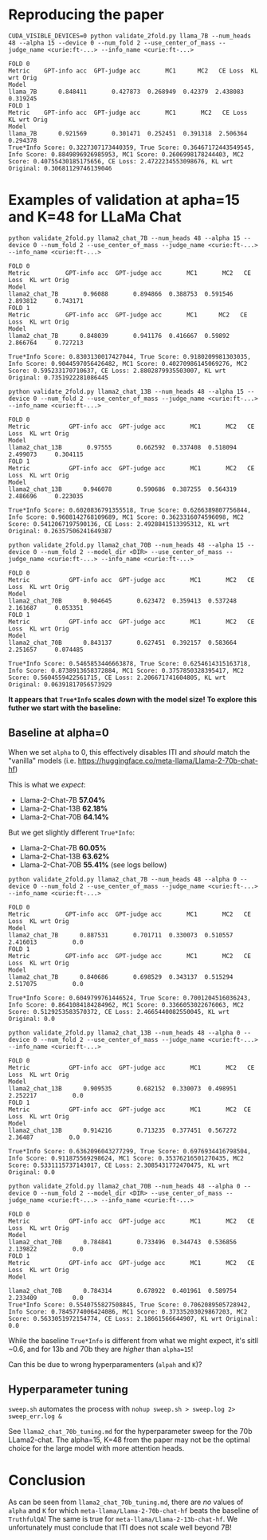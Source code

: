 # Reproducing the paper

```CUDA_VISIBLE_DEVICES=0 python validate_2fold.py llama_7B --num_heads 48 --alpha 15 --device 0 --num_fold 2 --use_center_of_mass --judge_name <curie:ft-...> --info_name <curie:ft-...>```

```
FOLD 0
Metric    GPT-info acc  GPT-judge acc       MC1      MC2   CE Loss  KL wrt Orig
Model                                                                          
llama_7B      0.848411       0.427873  0.268949  0.42379  2.438083     0.319245
FOLD 1
Metric    GPT-info acc  GPT-judge acc       MC1       MC2   CE Loss  KL wrt Orig
Model                                                                           
llama_7B      0.921569       0.301471  0.252451  0.391318  2.506364     0.294378
True*Info Score: 0.3227307173440359, True Score: 0.36467172443549545, Info Score: 0.8849896926985953, MC1 Score: 0.2606998178244403, MC2 Score: 0.40755430185175656, CE Loss: 2.4722234553098676, KL wrt Original: 0.30681129746139046
```

# Examples of validation at apha=15 and K=48 for LLaMa Chat

```python validate_2fold.py llama2_chat_7B --num_heads 48 --alpha 15 --device 0 --num_fold 2 --use_center_of_mass --judge_name <curie:ft-...> --info_name <curie:ft-...>```

```
FOLD 0
Metric          GPT-info acc  GPT-judge acc       MC1       MC2   CE Loss  KL wrt Orig
Model                                                                                 
llama2_chat_7B       0.96088       0.894866  0.388753  0.591546  2.893812     0.743171
FOLD 1
Metric          GPT-info acc  GPT-judge acc       MC1      MC2   CE Loss  KL wrt Orig
Model                                                                                
llama2_chat_7B      0.848039       0.941176  0.416667  0.59892  2.866764     0.727213

True*Info Score: 0.8303130017427044, True Score: 0.9180209981303035, Info Score: 0.9044597056426482, MC1 Score: 0.40270986145069276, MC2 Score: 0.595233170710637, CE Loss: 2.8802879935503007, KL wrt Original: 0.7351922281086445
```

```python validate_2fold.py llama2_chat_13B --num_heads 48 --alpha 15 --device 0 --num_fold 2 --use_center_of_mass --judge_name <curie:ft-...> --info_name <curie:ft-...>```

```
FOLD 0
Metric           GPT-info acc  GPT-judge acc       MC1       MC2   CE Loss  KL wrt Orig
Model                                                                                  
llama2_chat_13B       0.97555       0.662592  0.337408  0.518094  2.499073     0.304115
FOLD 1
Metric           GPT-info acc  GPT-judge acc       MC1       MC2   CE Loss  KL wrt Orig
Model                                                                                  
llama2_chat_13B      0.946078       0.590686  0.387255  0.564319  2.486696     0.223035

True*Info Score: 0.6020836791355518, True Score: 0.6266389807756844, Info Score: 0.9608142768109689, MC1 Score: 0.3623316074596098, MC2 Score: 0.5412067197590136, CE Loss: 2.4928841513395312, KL wrt Original: 0.26357506241649387
```

```python validate_2fold.py llama2_chat_70B --num_heads 48 --alpha 15 --device 0 --num_fold 2 --model_dir <DIR> --use_center_of_mass --judge_name <curie:ft-...> --info_name <curie:ft-...>```

```
FOLD 0
Metric           GPT-info acc  GPT-judge acc       MC1       MC2   CE Loss  KL wrt Orig
Model                                                                                  
llama2_chat_70B      0.904645       0.623472  0.359413  0.537248  2.161687     0.053351
FOLD 1
Metric           GPT-info acc  GPT-judge acc       MC1       MC2   CE Loss  KL wrt Orig
Model                                                                                  
llama2_chat_70B      0.843137       0.627451  0.392157  0.583664  2.251657     0.074485

True*Info Score: 0.5465853446663878, True Score: 0.6254614315163718, Info Score: 0.8738913658372884, MC1 Score: 0.3757850328395417, MC2 Score: 0.5604559422561715, CE Loss: 2.206671741604805, KL wrt Original: 0.06391817056573929
```

**It appears that `True*Info` scales *down* with the model size! To explore this futher we start with the baseline:**

## Baseline at alpha=0

When we set `alpha` to 0, this effectively disables ITI and *should* match the "vanilla" models (i.e. https://huggingface.co/meta-llama/Llama-2-70b-chat-hf)

This is what we *expect*:

- Llama-2-Chat-7B	**57.04%**
- Llama-2-Chat-13B	**62.18%**
- Llama-2-Chat-70B	**64.14%**

But we get slightly different `True*Info`:

- Llama-2-Chat-7B	**60.05%**
- Llama-2-Chat-13B	**63.62%**
- Llama-2-Chat-70B	**55.41%**
(see logs bellow)



```python validate_2fold.py llama2_chat_7B --num_heads 48 --alpha 0 --device 0 --num_fold 2 --use_center_of_mass --judge_name <curie:ft-...> --info_name <curie:ft-...>```

```
FOLD 0
Metric          GPT-info acc  GPT-judge acc       MC1       MC2   CE Loss  KL wrt Orig
Model                                                                                 
llama2_chat_7B      0.887531       0.701711  0.330073  0.510557  2.416013          0.0
FOLD 1
Metric          GPT-info acc  GPT-judge acc       MC1       MC2   CE Loss  KL wrt Orig
Model                                                                                 
llama2_chat_7B      0.840686       0.698529  0.343137  0.515294  2.517075          0.0

True*Info Score: 0.6049799761446524, True Score: 0.7001204516036243, Info Score: 0.8641084184284962, MC1 Score: 0.3366053022676063, MC2 Score: 0.5129253583570372, CE Loss: 2.4665440082550045, KL wrt Original: 0.0

```

```python validate_2fold.py llama2_chat_13B --num_heads 48 --alpha 0 --device 0 --num_fold 2 --use_center_of_mass --judge_name <curie:ft-...> --info_name <curie:ft-...>```

```
FOLD 0
Metric           GPT-info acc  GPT-judge acc       MC1       MC2   CE Loss  KL wrt Orig
Model                                                                                  
llama2_chat_13B      0.909535       0.682152  0.330073  0.498951  2.252217          0.0
FOLD 1
Metric           GPT-info acc  GPT-judge acc       MC1       MC2  CE Loss  KL wrt Orig
Model                                                                                 
llama2_chat_13B      0.914216       0.713235  0.377451  0.567272  2.36487          0.0

True*Info Score: 0.6362096043277299, True Score: 0.6976934416798504, Info Score: 0.911875569298624, MC1 Score: 0.35376216501270435, MC2 Score: 0.5331115737143017, CE Loss: 2.3085431772470475, KL wrt Original: 0.0
```

 ```python validate_2fold.py llama2_chat_70B --num_heads 48 --alpha 0 --device 0 --num_fold 2 --model_dir <DIR> --use_center_of_mass --judge_name <curie:ft-...> --info_name <curie:ft-...>```

```
FOLD 0
Metric           GPT-info acc  GPT-judge acc       MC1       MC2   CE Loss  KL wrt Orig
Model                                                                                  
llama2_chat_70B      0.784841       0.733496  0.344743  0.536856  2.139822          0.0
FOLD 1
Metric           GPT-info acc  GPT-judge acc       MC1       MC2   CE Loss  KL wrt Orig
Model
                                                                                  
llama2_chat_70B      0.784314       0.678922  0.401961  0.589754  2.233409          0.0
True*Info Score: 0.5540755827508845, True Score: 0.7062089505728942, Info Score: 0.7845774006424086, MC1 Score: 0.37335203029867203, MC2 Score: 0.5633051972154774, CE Loss: 2.18661566644907, KL wrt Original: 0.0
```

While the baseline `True*Info` is different from what we might expect, it's sitll ~0.6, and for 13b and 70b they are *higher* than `alpha=15`!

Can this be due to wrong hyperparamenters (`alpah` and `K`)?

## Hyperparameter tuning

`sweep.sh` automates the process with ```nohup sweep.sh > sweep.log 2> sweep_err.log &```

See `llama2_chat_70b_tuning.md` for the hyperparameter sweep for the 70b LLama2-chat. The alpha=15, K=48 from the paper may not be the optimal choice for the large model with more attention heads.

# Conclusion

As can be seen from `llama2_chat_70b_tuning.md`, there are *no* values of `alpha` and `K` for which `meta-llama/Llama-2-70b-chat-hf` beats the baseline of `TruthfulQA`!
The same is true for `meta-llama/Llama-2-13b-chat-hf`. We unfortunately must conclude that ITI does not scale well beyond 7B!
